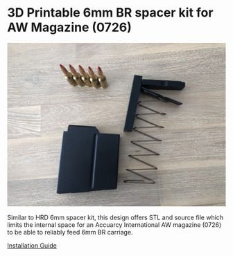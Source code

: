 3D Printable 6mm BR spacer kit for AW Magazine (0726)
=========================================

![Full Kit](resources/full_kit.JPG)

Similar to HRD 6mm spacer kit, this design offers STL and source file which limits the internal space for an Accuarcy International AW magazine (0726) to be able to reliably feed 6mm BR carriage.

[Installation Guide](https://www.youtube.com/watch?v=H9yA8kleUec)
